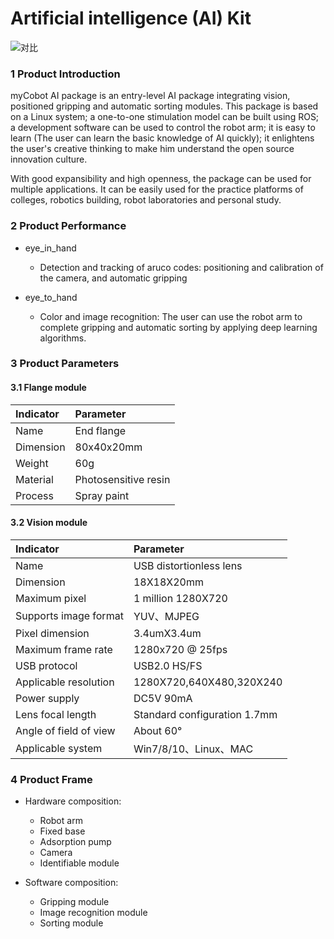 # Artificial intelligence (AI) Kit

![对比](../../resourse/13-AdvancedKit/ai-1.jpg)

### 1  Product Introduction

myCobot AI package is an entry-level AI package integrating vision, positioned gripping and automatic sorting modules. This package is based on a Linux system; a one-to-one stimulation model can be built using ROS; a development software can be used to control the robot arm; it is easy to learn (The user can learn the basic knowledge of AI quickly); it enlightens the user\'s creative thinking to make him understand the open source innovation culture.

With good expansibility and high openness, the package can be used for multiple applications. It can be easily used for the practice platforms of colleges, robotics building, robot laboratories and personal study.

### 2  Product Performance

-   eye_in_hand

    -   Detection and tracking of aruco codes: positioning and calibration of the camera, and automatic gripping

-   eye_to_hand

    -   Color and image recognition: The user can use the robot arm to  complete gripping and automatic sorting by applying deep learning algorithms.

### 3 Product Parameters

#### 3.1 Flange module

| Indicator | Parameter            |
| :----------- | :--------- |
| Name      | End flange           |
| Dimension | 80x40x20mm                     |
| Weight    | 60g                     |
| Material  | Photosensitive resin |
| Process   | Spray paint          |

#### 3.2 Vision module

| Indicator              | Parameter               |
| :----------- | :--------- |
| Name                   | USB distortionless lens |
| Dimension              | 18X18X20mm                        |
| Maximum pixel          | 1 million 1280X720                        |
| Supports image format  | YUV、MJPEG                        |
| Pixel dimension        | 3.4umX3.4um                        |
| Maximum frame rate     | 1280x720 @ 25fps                     |
| USB protocol           | USB2.0 HS/FS                        |
| Applicable resolution  | 1280X720,640X480,320X240              |
| Power supply           | DC5V 90mA                        |
| Lens focal length      | Standard configuration 1.7mm                        |
| Angle of field of view | About 60°                        |
| Applicable system      | Win7/8/10、Linux、MAC                |

### 4  Product Frame

-   Hardware composition:
    -   Robot arm
    -   Fixed base
    -   Adsorption pump
    -   Camera
    -   Identifiable module

-   Software composition:
    -   Gripping module
    -   Image recognition module
    -   Sorting module
